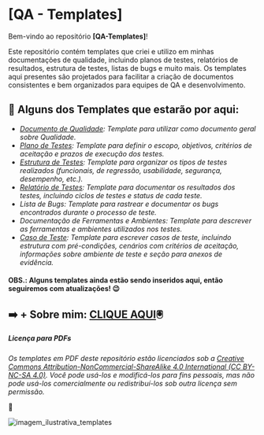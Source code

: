 # [QA - Templates]

Bem-vindo ao repositório **[QA-Templates]**! 

Este repositório contém templates que criei e utilizo em minhas documentações de qualidade, incluindo planos de testes, relatórios de resultados, estrutura de testes, listas de bugs e muito mais. 
Os templates aqui presentes são projetados para facilitar a criação de documentos consistentes e bem organizados para equipes de QA e desenvolvimento.

## 📂 Alguns dos Templates que estarão por aqui:

- *[Documento de Qualidade](https://github.com/lorioliveira/-QA-Templates/blob/main/DOCUMENTA%C3%87%C3%83O%20DE%20QUALIDADE.pdf): Template para utilizar como documento geral sobre Qualidade.*
- *[Plano de Testes](https://github.com/lorioliveira/-QA-Templates/blob/main/%5BQA%20-%20Modelo%5D%20Plano%20de%20Teste.pdf): Template para definir o escopo, objetivos, critérios de aceitação e prazos de execução dos testes.*
- *[Estrutura de Testes](https://github.com/lorioliveira/-QA-Templates/blob/main/Estrutura_Testes): Template para organizar os tipos de testes realizados (funcionais, de regressão, usabilidade, segurança, desempenho, etc.).*
- *[Relatório de Testes](https://github.com/lorioliveira/-QA-Templates/blob/main/Relatorio_Testes): Template para documentar os resultados dos testes, incluindo ciclos de testes e status de cada teste.*
- *Lista de Bugs: Template para rastrear e documentar os bugs encontrados durante o processo de teste.*
- *Documentação de Ferramentas e Ambientes: Template para descrever as ferramentas e ambientes utilizados nos testes.*
- *[Caso de Teste](https://github.com/lorioliveira/-QA-Templates/blob/main/%5BQA%20-%20Modelo%5D%20Caso%20de%20Teste.pdf): Template para escrever casos de teste, incluindo estrutura com pré-condições, cenários com critérios de aceitação, informações sobre ambiente de teste e seção para anexos de evidência.*


#### OBS.: Alguns templates ainda estão sendo inseridos aqui, então seguiremos com atualizações! 😉

➡️ + Sobre mim: **[CLIQUE AQUI](https://aneroliveira.notion.site/Bem-vinda-o-ao-meu-QG-122044ae16fd8008a8f4cc348fbbe337?pvs=74s)🖲️**
---


##### Licença para PDFs
*Os templates em PDF deste repositório estão licenciados sob a [Creative Commons Attribution-NonCommercial-ShareAlike 4.0 International (CC BY-NC-SA 4.0)](https://creativecommons.org/licenses/by-nc-sa/4.0/).*
*Você pode usá-los e modificá-los para fins pessoais, mas não pode usá-los comercialmente ou redistribuí-los sob outra licença sem permissão.*


🐞


![imagem_ilustrativa_templates](https://github.com/user-attachments/assets/68f662aa-7764-4dcb-9af2-977daf5ef7f2)
